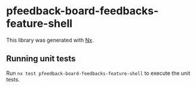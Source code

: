 # pfeedback-board-feedbacks-feature-shell

This library was generated with [Nx](https://nx.dev).

## Running unit tests

Run `nx test pfeedback-board-feedbacks-feature-shell` to execute the unit tests.
